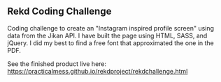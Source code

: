 ## Rekd Coding Challenge

Coding challenge to create an "Instagram inspired profile screen" using data from the Jikan API. I have built the page using HTML, SASS, and jQuery. I did my best to find a free font that approximated the one in the PDF.

See the finished product live here: https://practicalmess.github.io/rekdproject/rekdchallenge.html

